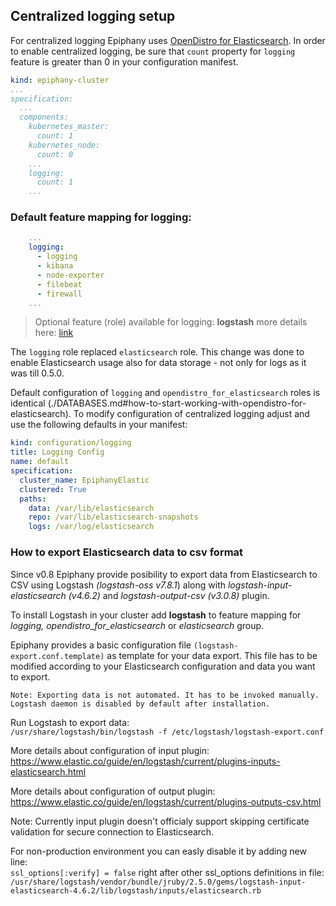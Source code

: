 ## Centralized logging setup

For centralized logging Epiphany uses [OpenDistro for Elasticsearch](https://opendistro.github.io/for-elasticsearch/).
In order to enable centralized logging, be sure that `count` property for `logging` feature is greater than 0 in your configuration manifest.

```yaml
kind: epiphany-cluster
...
specification:
  ...
  components:
    kubernetes_master:
      count: 1
    kubernetes_node:
      count: 0
    ...
    logging:
      count: 1
    ...
```

### Default feature mapping for logging:
```yaml
    ...
    logging:
      - logging
      - kibana
      - node-exporter
      - filebeat
      - firewall
    ...
```
>Optional feature (role) available for logging: **logstash**
>more details here: [link](https://github.com/epiphany-platform/epiphany/blob/develop/docs/home/howto/LOGGING.md#how-to-export-elasticsearch-data-to-csv-format)

The `logging` role replaced `elasticsearch` role. This change was done to enable Elasticsearch usage also for data storage - not only for logs as it was till 0.5.0.

Default configuration of `logging` and `opendistro_for_elasticsearch` roles is identical (./DATABASES.md#how-to-start-working-with-opendistro-for-elasticsearch). To modify configuration of centralized logging adjust and use the following defaults in your manifest:

```yaml
kind: configuration/logging
title: Logging Config
name: default
specification:
  cluster_name: EpiphanyElastic
  clustered: True
  paths:
    data: /var/lib/elasticsearch
    repo: /var/lib/elasticsearch-snapshots
    logs: /var/log/elasticsearch
```

### How to export Elasticsearch data to csv format
Since v0.8 Epiphany provide posibility to export data from Elasticsearch to CSV using Logstash *(logstash-oss v7.8.1*) along with *logstash-input-elasticsearch (v4.6.2)* and *logstash-output-csv (v3.0.8)* plugin.

To install Logstash in your cluster add **logstash** to feature mapping for *logging, opendistro_for_elasticsearch* or *elasticsearch* group.

Epiphany provides a basic configuration file `(logstash-export.conf.template)` as template for your data export.
This file has to be modified according to your Elasticsearch configuration and data you want to export.

`Note: Exporting data is not automated. It has to be invoked manually. Logstash daemon is disabled by default after installation.`

Run Logstash to export data:  
`/usr/share/logstash/bin/logstash -f /etc/logstash/logstash-export.conf`

More details about configuration of input plugin:  
https://www.elastic.co/guide/en/logstash/current/plugins-inputs-elasticsearch.html

More details about configuration of output plugin:  
https://www.elastic.co/guide/en/logstash/current/plugins-outputs-csv.html

Note: Currently input plugin doesn't officialy support skipping certificate validation for secure connection to Elasticsearch.

For non-production environment you can easly disable it by adding new line:  
`ssl_options[:verify] = false` right after other ssl_options definitions in file:  
`/usr/share/logstash/vendor/bundle/jruby/2.5.0/gems/logstash-input-elasticsearch-4.6.2/lib/logstash/inputs/elasticsearch.rb`
